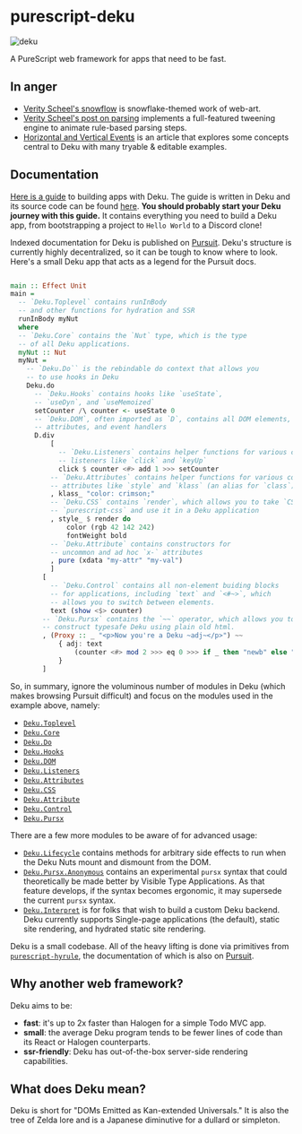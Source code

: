 # purescript-deku

![deku](./deku.gif)

A PureScript web framework for apps that need to be fast.

## In anger

- [Verity Scheel's snowflow](https://snowflow.surge.sh/) is snowflake-themed work of web-art.
- [Verity Scheel's post on parsing](https://cofree.coffee/~verity/parser.html) implements a full-featured tweening engine to animate rule-based parsing steps.
- [Horizontal and Vertical Events](https://dev.to/mikesol/horizontal-and-vertical-events-1pm1) is an article that explores some concepts central to Deku with many tryable & editable examples.

## Documentation

[Here is a guide](https://purescript-deku.netlify.app/) to building apps with Deku. The guide is written in Deku and its source code can be found [here](https://github.com/mikesol/deku-documentation). **You should probably start your Deku journey with this guide.** It contains everything you need to build a Deku app, from bootstrapping a project to `Hello World` to a Discord clone!

Indexed documentation for Deku is published on [Pursuit](https://pursuit.purescript.org/packages/purescript-deku). Deku's structure is currently highly decentralized, so it can be tough to know where to look. Here's a small Deku app that acts as a legend for the Pursuit docs.

```purescript

main :: Effect Unit
main =
  -- `Deku.Toplevel` contains runInBody
  -- and other functions for hydration and SSR
  runInBody myNut
  where
  -- `Deku.Core` contains the `Nut` type, which is the type
  -- of all Deku applications.
  myNut :: Nut
  myNut = 
    -- `Deku.Do`` is the rebindable do context that allows you
    -- to use hooks in Deku
    Deku.do
      -- `Deku.Hooks` contains hooks like `useState`,
      -- `useDyn`, and `useMemoized`
      setCounter /\ counter <- useState 0
      -- `Deku.DOM`, often imported as `D`, contains all DOM elements,
      -- attributes, and event handlers
      D.div
          [
            -- `Deku.Listeners` contains helper functions for various common
            -- listeners like `click` and `keyUp`
            click $ counter <#> add 1 >>> setCounter
          -- `Deku.Attributes` contains helper functions for various common
          -- attributes like `style` and `klass` (an alias for `class`)
          , klass_ "color: crimson;"
          -- `Deku.CSS` contains `render`, which allows you to take `CSS` from
          -- `purescript-css` and use it in a Deku application
          , style_ $ render do
              color (rgb 42 142 242)
              fontWeight bold
          -- `Deku.Attribute` contains constructors for
          -- uncommon and ad hoc `x-` attributes
          , pure (xdata "my-attr" "my-val")
          ]
        [
          -- `Deku.Control` contains all non-element buiding blocks
          -- for applications, including `text` and `<#~>`, which
          -- allows you to switch between elements.
          text (show <$> counter)
        -- `Deku.Pursx` contains the `~~` operator, which allows you to
        -- construct typesafe Deku using plain old html.
        , (Proxy :: _ "<p>Now you're a Deku ~adj~</p>") ~~
            { adj: text
                (counter <#> mod 2 >>> eq 0 >>> if _ then "newb" else "master")
            }
        ]
```

So, in summary, ignore the voluminous number of modules in Deku (which makes browsing Pursuit difficult) and focus on the modules used in the example above, namely:

- [`Deku.Toplevel`](https://pursuit.purescript.org/packages/purescript-deku/docs/Deku.Toplevel)
- [`Deku.Core`](https://pursuit.purescript.org/packages/purescript-deku/docs/Deku.Core)
- [`Deku.Do`](https://pursuit.purescript.org/packages/purescript-deku/docs/Deku.Do)
- [`Deku.Hooks`](https://pursuit.purescript.org/packages/purescript-deku/docs/Deku.Hooks)
- [`Deku.DOM`](https://pursuit.purescript.org/packages/purescript-deku/docs/Deku.DOM)
- [`Deku.Listeners`](https://pursuit.purescript.org/packages/purescript-deku/docs/Deku.Listeners)
- [`Deku.Attributes`](https://pursuit.purescript.org/packages/purescript-deku/docs/Deku.Attributes)
- [`Deku.CSS`](https://pursuit.purescript.org/packages/purescript-deku/docs/Deku.CSS)
- [`Deku.Attribute`](https://pursuit.purescript.org/packages/purescript-deku/docs/Deku.Attribute)
- [`Deku.Control`](https://pursuit.purescript.org/packages/purescript-deku/docs/Deku.Control)
- [`Deku.Pursx`](https://pursuit.purescript.org/packages/purescript-deku/docs/Deku.Pursx)


There are a few more modules to be aware of for advanced usage:

- [`Deku.Lifecycle`](https://pursuit.purescript.org/packages/purescript-deku/docs/Deku.Lifecycle) contains methods for arbitrary side effects to run when the Deku Nuts mount and dismount from the DOM.
- [`Deku.Pursx.Anonymous`](https://pursuit.purescript.org/packages/purescript-deku/docs/Deku.Pursx.Anonymous) contains an experimental `pursx` syntax that could theoretically be made better by Visible Type Applications. As that feature develops, if the syntax becomes ergonomic, it may supersede the current `pursx` syntax.
- [`Deku.Interpret`](https://pursuit.purescript.org/packages/purescript-deku/docs/Deku.Interpret) is for folks that wish to build a custom Deku backend. Deku currently supports Single-page applications (the default), static site rendering, and hydrated static site rendering.

Deku is a small codebase. All of the heavy lifting is done via primitives from [`purescript-hyrule`](https://github.com/mikesol/purescript-hyrule), the documentation of which is also on [Pursuit](https://pursuit.purescript.org/packages/purescript-hyrule).

## Why another web framework?

Deku aims to be:

- **fast**: it's up to 2x faster than Halogen for a simple Todo MVC app.
- **small**: the average Deku program tends to be fewer lines of code than its React or Halogen counterparts.
- **ssr-friendly**: Deku has out-of-the-box server-side rendering capabilities. 

## What does Deku mean?

Deku is short for "DOMs Emitted as Kan-extended Universals." It is also the tree of Zelda lore and is a Japanese diminutive for a dullard or simpleton.
